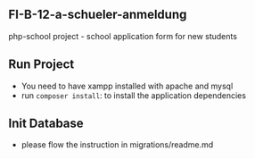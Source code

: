 ## FI-B-12-a-schueler-anmeldung

php-school project - school application form for new students

## Run Project
- You need to have xampp installed with apache and mysql
- run `composer install`: to install the application dependencies

## Init Database
- please flow the instruction in migrations/readme.md